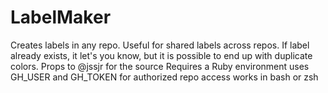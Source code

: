 # LabelMaker
Creates labels in any repo. Useful for shared labels across repos. 
If label already exists, it let's you know, but it is possible to end up with duplicate colors.
Props to @jssjr for the source
Requires a Ruby environment
uses GH_USER and GH_TOKEN for authorized repo access
works in bash or zsh
